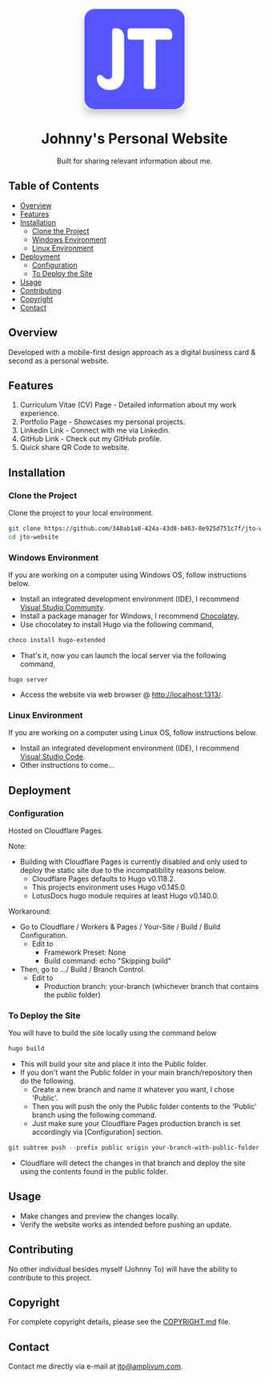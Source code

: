 <div align="center">
  <a href="https://jto.dev">
    <img src="static/favicon/android-chrome-192x192.png"
         alt="Johnny To" 
         width="200"
         style="box-shadow: 0px 10px 15px rgba(0, 0, 0, 0.2); border-radius: 12px;">
  </a>
  <h1>Johnny's Personal Website</h1>
  <p>Built for sharing relevant information about me.</p>
</div>

## Table of Contents

- [Overview](#overview)
- [Features](#features)
- [Installation](#installation)
	- [Clone the Project](#clone-the-project)
	- [Windows Environment](#windows-environment)
	- [Linux Environment](#linux-environment)
- [Deployment](#deployment)
    - [Configuration](#configuration)
    - [To Deploy the Site](#to-deploy-the-site)
- [Usage](#usage)
- [Contributing](#contributing)
- [Copyright](#copyright)
- [Contact](#contact)

## Overview

Developed with a mobile-first design approach as a digital business card & second as a personal website.

## Features

1. Curriculum Vitae (CV) Page - Detailed information about my work experience.
2. Portfolio Page - Showcases my personal projects.
3. Linkedin Link - Connect with me via Linkedin.
4. GitHub Link - Check out my GitHub profile.
5. Quick share QR Code to website.

## Installation

### Clone the Project

Clone the project to your local environment.

```bash
git clone https://github.com/348ab1a8-424a-43d8-b463-8e925d751c7f/jto-website.git
cd jto-website
```

### Windows Environment
If you are working on a computer using Windows OS, follow instructions below.

- Install an integrated development environment (IDE), I recommend [Visual Studio Community](https://visualstudio.microsoft.com/vs/).
- Install a package manager for Windows, I recommend [Chocolatey](https://chocolatey.org/).
- Use chocolatey to install Hugo via the following command,

``` powershell
choco install hugo-extended
```

- That's it, now you can launch the local server via the following command,

```
hugo server
```

- Access the website via web browser @ [http://localhost:1313/](http://localhost:1313/).

### Linux Environment
If you are working on a computer using Linux OS, follow instructions below.

- Install an integrated development environment (IDE), I recommend [Visual Studio Code](https://code.visualstudio.com/).
- Other instructions to come...

## Deployment

### Configuration
Hosted on Cloudflare Pages.

Note:
- Building with Cloudflare Pages is currently disabled and only used to deploy the static site due to the incompatibility reasons below.
    - Cloudflare Pages defaults to Hugo v0.118.2.
    - This projects environment uses Hugo v0.145.0.
    - LotusDocs hugo module requires at least Hugo v0.140.0.

Workaround:
- Go to Cloudflare / Workers & Pages / Your-Site / Build / Build Configuration.
    - Edit to
        - Framework Preset: None
        - Build command: echo "Skipping build"
- Then, go to .../ Build / Branch Control.
    - Edit to
        - Production branch: your-branch (whichever branch that contains the public folder)

### To Deploy the Site

You will have to build the site locally using the command below
``` powershell
hugo build
```
- This will build your site and place it into the Public folder.
- If you don't want the Public folder in your main branch/repository then do the following.
    - Create a new branch and name it whatever you want, I chose 'Public'.
    - Then you will push the only the Public folder contents to the 'Public' branch using the following command.
    - Just make sure your Cloudflare Pages production branch is set accordingly via [Configuration] section.
``` powershell
git subtree push --prefix public origin your-branch-with-public-folder
```
- Cloudflare will detect the changes in that branch and deploy the site using the contents found in the public folder.

## Usage

- Make changes and preview the changes locally.
- Verify the website works as intended before pushing an update.

## Contributing

No other individual besides myself (Johnny To) will have the ability to contribute to this project.

## Copyright

For complete copyright details, please see the [COPYRIGHT.md](COPYRIGHT.md) file.

## Contact

Contact me directly via e-mail at [jto@amplivum.com](mailto:jto@amplivum.com?subject=Hello%20from%20GitHub).